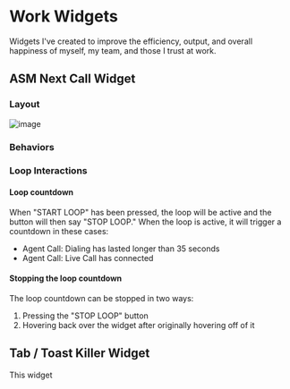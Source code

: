 # Work Widgets

Widgets I've created to improve the efficiency, output, and overall happiness of myself, my team, and those I trust at work.

## ASM Next Call Widget

### Layout

![image](https://github.com/user-attachments/assets/0071ee00-57cc-4d57-9f11-a6dfa862ade1)

### Behaviors

### Loop Interactions
#### Loop countdown
When "START LOOP" has been pressed, the loop will be active and the button will then say "STOP LOOP."
When the loop is active, it will trigger a countdown in these cases:
- Agent Call: Dialing has lasted longer than 35 seconds
- Agent Call: Live Call has connected
  
#### Stopping the loop countdown
The loop countdown can be stopped in two ways:
1. Pressing the "STOP LOOP" button
2. Hovering back over the widget after originally hovering off of it

## Tab / Toast Killer Widget

This widget 
